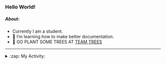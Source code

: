 ### Hello World!

##### About:
- Currently I am a student.
- 🌱 I’m learning how to make better documentation.
- 🌱 GO PLANT SOME TREES AT [TEAM TREES](https://teamtrees.org/)

---
<details>
  <summary>:zap: My Activity:</summary>
  
<!--START_SECTION:waka-->
![Code Time](http://img.shields.io/badge/Code%20Time-1%2C119%20hrs%2022%20mins-blue)

**I'm a Night 🦉** 

```text
🌞 Morning                1562 commits        ██░░░░░░░░░░░░░░░░░░░░░░░   09.70 % 
🌆 Daytime                5473 commits        ████████░░░░░░░░░░░░░░░░░   33.97 % 
🌃 Evening                4617 commits        ███████░░░░░░░░░░░░░░░░░░   28.66 % 
🌙 Night                  4457 commits        ███████░░░░░░░░░░░░░░░░░░   27.67 % 
```
📅 **I'm Most Productive on Wednesday** 

```text
Monday                   2356 commits        ████░░░░░░░░░░░░░░░░░░░░░   14.63 % 
Tuesday                  2022 commits        ███░░░░░░░░░░░░░░░░░░░░░░   12.55 % 
Wednesday                3823 commits        ██████░░░░░░░░░░░░░░░░░░░   23.73 % 
Thursday                 2135 commits        ███░░░░░░░░░░░░░░░░░░░░░░   13.25 % 
Friday                   1591 commits        ██░░░░░░░░░░░░░░░░░░░░░░░   09.88 % 
Saturday                 1433 commits        ██░░░░░░░░░░░░░░░░░░░░░░░   08.90 % 
Sunday                   2749 commits        ████░░░░░░░░░░░░░░░░░░░░░   17.06 % 
```


📊 **This Week I Spent My Time On** 

```text
🔥 Editors: 
VS Code                  5 hrs 35 mins       █████████████████████████   100.00 % 

🐱‍💻 Projects: 
praise                   5 hrs 33 mins       █████████████████████████   99.40 % 
CSF22                    2 mins              ░░░░░░░░░░░░░░░░░░░░░░░░░   00.60 % 
```


 Last Updated on 09/05/2023 02:22:47 UTC
<!--END_SECTION:waka-->
</details>
